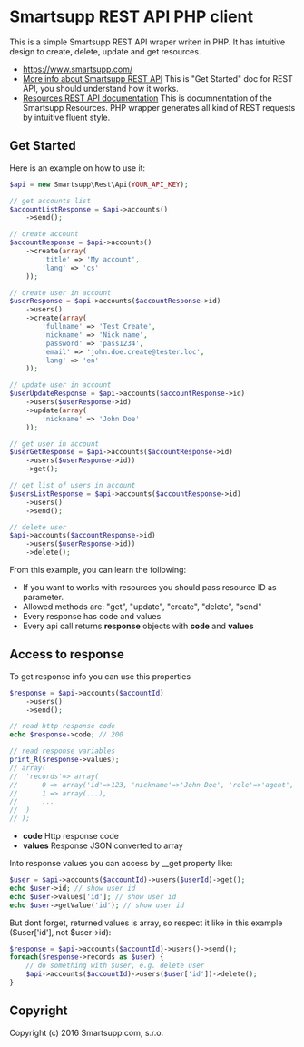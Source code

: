 # Smartsupp REST API PHP client

This is a simple Smartsupp REST API wraper writen in PHP. It has intuitive design to create, delete, update and get resources.

* https://www.smartsupp.com/
* [More info about Smartsupp REST API](http://developers.smartsupp.com/rest/) This is "Get Started" doc for REST API, you should understand how it works.
* [Resources REST API documentation](http://doc.smartsupp.com/) This is documnentation of the Smartsupp Resources. PHP wrapper generates all kind of REST requests by intuitive fluent style.

## Get Started

Here is an example on how to use it:

```php
$api = new Smartsupp\Rest\Api(YOUR_API_KEY);

// get accounts list
$accountListResponse = $api->accounts()
	->send();

// create account
$accountResponse = $api->accounts()
	->create(array(
  		'title' => 'My account',
		'lang' => 'cs'
	));

// create user in account
$userResponse = $api->accounts($accountResponse->id)
	->users()
	->create(array(
		'fullname' => 'Test Create',
		'nickname' => 'Nick name',
		'password' => 'pass1234',
		'email' => 'john.doe.create@tester.loc',
		'lang' => 'en'
	));

// update user in account
$userUpdateResponse = $api->accounts($accountResponse->id)
	->users($userResponse->id)
	->update(array(
		'nickname' => 'John Doe'
	));

// get user in account  
$userGetResponse = $api->accounts($accountResponse->id)
	->users($userResponse->id))
	->get();

// get list of users in account
$usersListResponse = $api->accounts($accountResponse->id)
	->users()
	->send();

// delete user
$api->accounts($accountResponse->id)
	->users($userResponse->id))
	->delete();
```

From this example, you can learn the following:

* If you want to works with resources you should pass resource ID as parameter.
* Allowed methods are: "get", "update", "create", "delete", "send"
* Every response has code and values
* Every api call returns **response** objects with **code** and **values**

## Access to response

To get response info you can use this properties

```php
$response = $api->accounts($accountId)
	->users()
	->send();

// read http response code
echo $response->code; // 200

// read response variables
print_R($response->values); 
// array(
//	'records'=> array(
//		0 => array('id'=>123, 'nickname'=>'John Doe', 'role'=>'agent', ...), 
// 		1 => array(...), 
//		...
//	)
// );
```
* **code** Http response code
* **values** Response JSON converted to array

Into response values you can access by __get property like:
```php
$user = $api->accounts($accountId)->users($userId)->get();
echo $user->id; // show user id
echo $user->values['id']; // show user id
echo $user->getValue('id'); // show user id
```

But dont forget, returned values is array, so respect it like in this example ($user['id'], not $user->id):

```php
$response = $api->accounts($accountId)->users()->send();
foreach($response->records as $user) {
	// do something with $user, e.g. delete user
	$api->accounts($accountId)->users($user['id'])->delete();
}
```

## Copyright

Copyright (c) 2016 Smartsupp.com, s.r.o.
